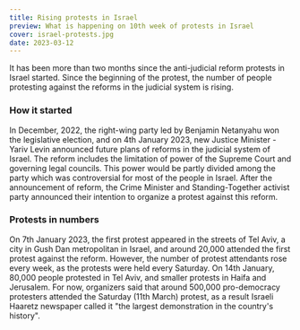 ```yaml
---
title: Rising protests in Israel
preview: What is happening on 10th week of protests in Israel
cover: israel-protests.jpg
date: 2023-03-12
---
```

It has been more than two months since the anti-judicial reform protests in Israel started. Since the beginning of the protest, the number of people protesting against the reforms in the judicial system is rising. 

### How it started

In December, 2022, the right-wing party led by Benjamin Netanyahu won the legislative election, and on 4th January 2023, new Justice Minister - Yariv Levin announced future plans of reforms in the judicial system of Israel. The reform includes the limitation of power of the Supreme Court and governing legal councils. This power would be partly divided among the party which was controversial for most of the people in Israel. After the announcement of reform, the Crime Minister and Standing-Together activist party announced their intention to organize a protest against this reform. 

### Protests in numbers

On 7th January 2023, the first protest appeared in the streets of Tel Aviv, a city in Gush Dan metropolitan in Israel, and around 20,000 attended the first protest against the reform. However, the number of protest attendants rose every week, as the protests were held every Saturday. On 14th January, 80,000 people protested in Tel Aviv, and smaller protests in Haifa and Jerusalem. For now, organizers said that around 500,000 pro-democracy protesters attended the Saturday (11th March) protest, as a result Israeli Haaretz newspaper called it "the largest demonstration in the country's history". 